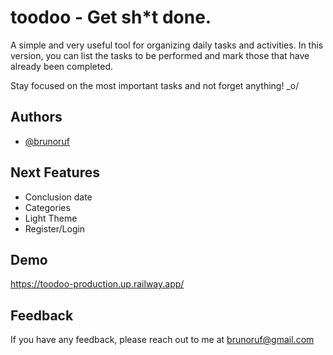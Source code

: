 
# toodoo - Get sh*t done.

A simple and very useful tool for organizing daily tasks and activities. In this version, you can list the tasks to be performed and mark those that have already been completed.

Stay focused on the most important tasks and not forget anything! _o/


## Authors

- [@brunoruf](https://www.github.com/brunoruf)


## Next Features

- Conclusion date
- Categories
- Light Theme
- Register/Login


## Demo

https://toodoo-production.up.railway.app/


## Feedback

If you have any feedback, please reach out to me at brunoruf@gmail.com
